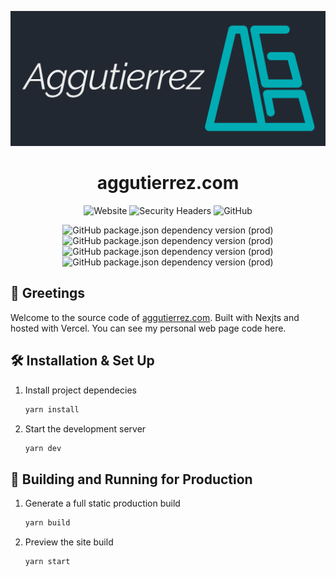<p align="center">
  <a href="https://aggutierrez.com" rel="noopener" target="_blank">
    <img src="https://raw.githubusercontent.com/aggutierrez98/aggutierrez-portfolio/main/public/banner.png" alt="aggutierrez.com banner"/>
  </a>
</p>

<h1 align="center">aggutierrez.com</h1>

<div align="center">

![Website](https://img.shields.io/website?logo=vercel&style=for-the-badge&up_message=online&url=https%3A%2F%2Fwww.aggutierrez.com%2F)
![Security Headers](https://img.shields.io/github/workflow/status/aggutierrez98/aggutierrez-portfolio/Main%20Pipeline?label=Main%20Pipeline&logo=github-actions&style=for-the-badge)
![GitHub](https://img.shields.io/github/license/aggutierrez98/aggutierrez-portfolio?style=for-the-badge)

![GitHub package.json dependency version (prod)](https://img.shields.io/github/package-json/dependency-version/aggutierrez98/aggutierrez-portfolio/react?style=for-the-badge)
![GitHub package.json dependency version (prod)](https://img.shields.io/github/package-json/dependency-version/aggutierrez98/aggutierrez-portfolio/next?style=for-the-badge)
![GitHub package.json dependency version (prod)](https://img.shields.io/github/package-json/dependency-version/aggutierrez98/aggutierrez-portfolio/react-icons?style=for-the-badge)
![GitHub package.json dependency version (prod)](https://img.shields.io/github/package-json/dependency-version/aggutierrez98/aggutierrez-portfolio/framer-motion?style=for-the-badge)

</div>

## 👋 Greetings

Welcome to the source code of [aggutierrez.com](https://aggutierrez.com). Built with Nexjts and hosted with Vercel. You can see my personal web page code here.

## 🛠 Installation & Set Up

1. Install project dependecies

   ```sh
   yarn install
   ```

2. Start the development server

   ```sh
   yarn dev
   ```

## 🚀 Building and Running for Production

1. Generate a full static production build

   ```sh
   yarn build
   ```

2. Preview the site build

   ```sh
   yarn start
   ```
